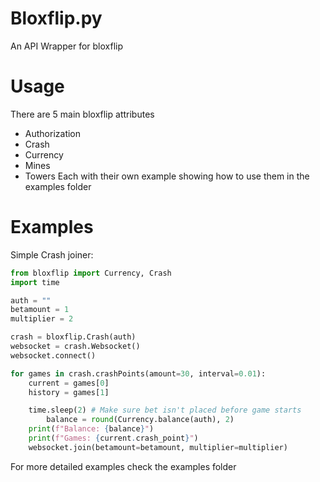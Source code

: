# Bloxflip.py
An API Wrapper for bloxflip

# Usage
There are 5 main bloxflip attributes
 - Authorization
 - Crash
 - Currency
 - Mines
 - Towers
 Each with their own example showing how to use them in the examples folder

# Examples

Simple Crash joiner:
```py
from bloxflip import Currency, Crash
import time

auth = ""
betamount = 1
multiplier = 2

crash = bloxflip.Crash(auth)
websocket = crash.Websocket()
websocket.connect()

for games in crash.crashPoints(amount=30, interval=0.01):
	current = games[0]
	history = games[1]

	time.sleep(2) # Make sure bet isn't placed before game starts
        balance = round(Currency.balance(auth), 2)
	print(f"Balance: {balance}")
	print(f"Games: {current.crash_point}")
	websocket.join(betamount=betamount, multiplier=multiplier)
```
For more detailed examples check the examples folder
